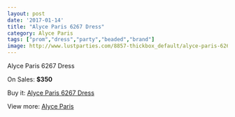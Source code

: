 ```yaml
---
layout: post
date: '2017-01-14'
title: "Alyce Paris 6267 Dress"
category: Alyce Paris
tags: ["prom","dress","party","beaded","brand"]
image: http://www.lustparties.com/8857-thickbox_default/alyce-paris-6267-dress.jpg
---
```

Alyce Paris 6267 Dress

On Sales: **$350**
<a href="https://www.lustparties.com/en/alyce-paris/3055-alyce-paris-6267-dress.html"><amp-img layout="responsive" width="600" height="600" src="//www.lustparties.com/8857-thickbox_default/alyce-paris-6267-dress.jpg" alt="Alyce Paris 6267 Dress 0" /></a>
<a href="https://www.lustparties.com/en/alyce-paris/3055-alyce-paris-6267-dress.html"><amp-img layout="responsive" width="600" height="600" src="//www.lustparties.com/8858-thickbox_default/alyce-paris-6267-dress.jpg" alt="Alyce Paris 6267 Dress 1" /></a>

Buy it: [Alyce Paris 6267 Dress](https://www.lustparties.com/en/alyce-paris/3055-alyce-paris-6267-dress.html "Alyce Paris 6267 Dress")

View more: [Alyce Paris](https://www.lustparties.com/en/7-alyce-paris "Alyce Paris")